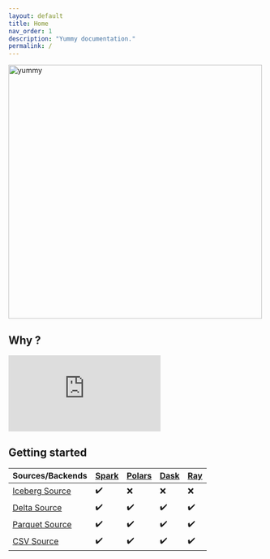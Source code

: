 ```yaml
---
layout: default
title: Home
nav_order: 1
description: "Yummy documentation."
permalink: /
---
```


<img src="{{ site.relative_url }}assets/images/yummy_transparent.png" alt="yummy" width="500" />

## Why ?

<div class="video-container">
    <iframe src="https://www.youtube.com/embed/YinQxF4Gx54" frameborder="0" allowfullscreen></iframe>
</div>

## Getting started

| Sources/Backends  | [Spark](/backends/spark) | [Polars](/backends/polars) | [Dask](/backends/dask) | [Ray](/backends/ray) |
| ------------- | ------------- | ------------- | ------------- | ------------- |
| [Iceberg   Source](/sources/iceberg)  | ✔️  |  ❌  |  ❌  |  ❌ |
| [Delta     Source](/sources/delta)  | ✔️  |  ✔️  |  ✔️  |  ✔️ |
| [Parquet   Source](/sources/parquet)  | ✔️  |  ✔️  |  ✔️  |  ✔️ |
| [CSV       Source](/sources/csv)  | ✔️  |  ✔️  |  ✔️  |  ✔️ |




